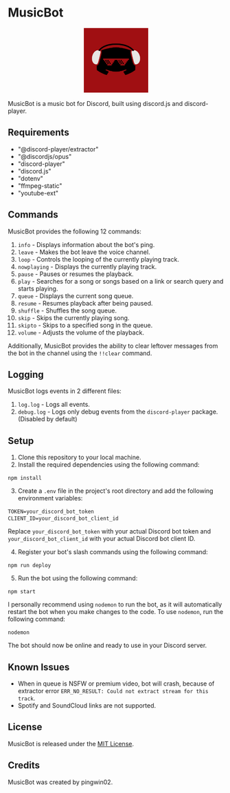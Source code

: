# MusicBot

<p align="center">
  <img src="website/bot_logo.png" width="150" height="150">
</p>

MusicBot is a music bot for Discord, built using discord.js and discord-player.

## Requirements

- "@discord-player/extractor"
- "@discordjs/opus"
- "discord-player"
- "discord.js"
- "dotenv"
- "ffmpeg-static"
- "youtube-ext"

## Commands

MusicBot provides the following 12 commands:

1. `info` - Displays information about the bot's ping.
2. `leave` - Makes the bot leave the voice channel.
3. `loop` - Controls the looping of the currently playing track.
4. `nowplaying` - Displays the currently playing track.
5. `pause` - Pauses or resumes the playback.
6. `play` - Searches for a song or songs based on a link or search query and starts playing.
7. `queue` - Displays the current song queue.
8. `resume` - Resumes playback after being paused.
9. `shuffle` - Shuffles the song queue.
10. `skip` - Skips the currently playing song.
11. `skipto` - Skips to a specified song in the queue.
12. `volume` - Adjusts the volume of the playback.

Additionally, MusicBot provides the ability to clear leftover messages from the bot in the channel using the `!!clear` command.

## Logging

MusicBot logs events in 2 different files:

1. `log.log` - Logs all events.
2. `debug.log` - Logs only debug events from the `discord-player` package. (Disabled by default)

## Setup

1. Clone this repository to your local machine.
2. Install the required dependencies using the following command:

```
npm install
```

3. Create a `.env` file in the project's root directory and add the following environment variables:

```
TOKEN=your_discord_bot_token
CLIENT_ID=your_discord_bot_client_id
```

Replace `your_discord_bot_token` with your actual Discord bot token and `your_discord_bot_client_id` with your actual Discord bot client ID.

4. Register your bot's slash commands using the following command:

```
npm run deploy
```

5. Run the bot using the following command:

```
npm start
```

I personally recommend using `nodemon` to run the bot, as it will automatically restart the bot when you make changes to the code. To use `nodemon`, run the following command:

```
nodemon
```

The bot should now be online and ready to use in your Discord server.

## Known Issues

- When in queue is NSFW or premium video, bot will crash, because of
  extractor error `ERR_NO_RESULT: Could not extract stream for this track`.
- Spotify and SoundCloud links are not supported.

## License

MusicBot is released under the [MIT License](LICENSE.txt).

## Credits

MusicBot was created by pingwin02.
